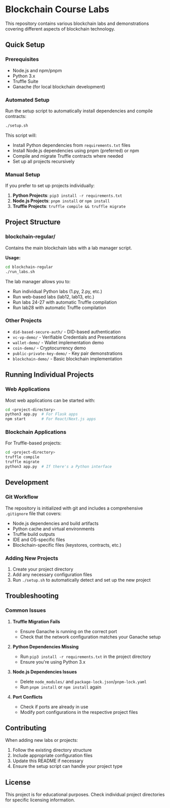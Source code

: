 # Blockchain Course Labs

This repository contains various blockchain labs and demonstrations covering different aspects of blockchain technology.

## Quick Setup

### Prerequisites
- Node.js and npm/pnpm
- Python 3.x
- Truffle Suite
- Ganache (for local blockchain development)

### Automated Setup
Run the setup script to automatically install dependencies and compile contracts:

```bash
./setup.sh
```

This script will:
- Install Python dependencies from `requirements.txt` files
- Install Node.js dependencies using pnpm (preferred) or npm
- Compile and migrate Truffle contracts where needed
- Set up all projects recursively

### Manual Setup
If you prefer to set up projects individually:

1. **Python Projects**: `pip3 install -r requirements.txt`
2. **Node.js Projects**: `pnpm install` or `npm install`
3. **Truffle Projects**: `truffle compile && truffle migrate`

## Project Structure

### blockchain-regular/
Contains the main blockchain labs with a lab manager script.

**Usage:**
```bash
cd blockchain-regular
./run_labs.sh
```

The lab manager allows you to:
- Run individual Python labs (1.py, 2.py, etc.)
- Run web-based labs (lab12, lab13, etc.)
- Run labs 24-27 with automatic Truffle compilation
- Run lab28 with automatic Truffle compilation

### Other Projects
- `did-based-secure-auth/` - DID-based authentication
- `vc-vp-demo/` - Verifiable Credentials and Presentations
- `wallet-demo/` - Wallet implementation demo
- `coin-demo/` - Cryptocurrency demo
- `public-private-key-demo/` - Key pair demonstrations
- `blockchain-demo/` - Basic blockchain implementation

## Running Individual Projects

### Web Applications
Most web applications can be started with:
```bash
cd <project-directory>
python3 app.py  # For Flask apps
npm start       # For React/Next.js apps
```

### Blockchain Applications
For Truffle-based projects:
```bash
cd <project-directory>
truffle compile
truffle migrate
python3 app.py  # If there's a Python interface
```

## Development

### Git Workflow
The repository is initialized with git and includes a comprehensive `.gitignore` file that covers:
- Node.js dependencies and build artifacts
- Python cache and virtual environments
- Truffle build outputs
- IDE and OS-specific files
- Blockchain-specific files (keystores, contracts, etc.)

### Adding New Projects
1. Create your project directory
2. Add any necessary configuration files
3. Run `./setup.sh` to automatically detect and set up the new project

## Troubleshooting

### Common Issues

1. **Truffle Migration Fails**
   - Ensure Ganache is running on the correct port
   - Check that the network configuration matches your Ganache setup

2. **Python Dependencies Missing**
   - Run `pip3 install -r requirements.txt` in the project directory
   - Ensure you're using Python 3.x

3. **Node.js Dependencies Issues**
   - Delete `node_modules/` and `package-lock.json`/`pnpm-lock.yaml`
   - Run `pnpm install` or `npm install` again

4. **Port Conflicts**
   - Check if ports are already in use
   - Modify port configurations in the respective project files

## Contributing

When adding new labs or projects:
1. Follow the existing directory structure
2. Include appropriate configuration files
3. Update this README if necessary
4. Ensure the setup script can handle your project type

## License

This project is for educational purposes. Check individual project directories for specific licensing information. 